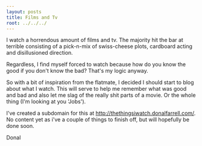 ```yaml
---
layout: posts
title: Films and Tv
root: ../../../
---
```


I watch a horrendous amount of films and tv. The majority hit the bar at terrible consisting of a pick-n-mix of swiss-cheese plots, cardboard acting and disillusioned direction.

Regardless, I find myself forced to watch because how do you know the good if you don't know the bad? That's my logic anyway.

So with a bit of inspiration from the flatmate, I decided I should start to blog about what I watch. This will serve to help me remember what was good and bad and also let me slag of the really shit parts of a movie. Or the whole thing (I'm looking at you 'Jobs').

I've created a subdomain for this at http://thethingsiwatch.donalfarrell.com/. No content yet as i've a couple of things to finish off, but will hopefully be done soon.

Donal